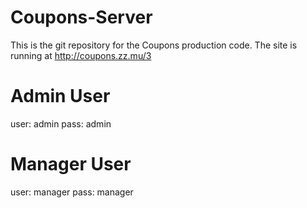 # Coupons-Server

This is the git repository for the Coupons production code.
The site is running at http://coupons.zz.mu/3

# Admin User
user: admin
pass: admin

# Manager User
user: manager
pass: manager